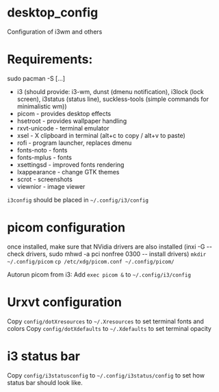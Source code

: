 # desktop_config
Configuration of i3wm and others


# Requirements:
sudo pacman -S [...]
- i3 (should provide: i3-wm, dunst (dmenu notification), i3lock (lock screen), i3status (status line), suckless-tools (simple commands for minimalistic wm))
- picom - provides desktop effects
- hsetroot - provides wallpaper handling
- rxvt-unicode - terminal emulator
- xsel - X clipboard in terminal (alt+c to copy / alt+v to paste)
- rofi - program launcher, replaces dmenu
- fonts-noto - fonts
- fonts-mplus - fonts
- xsettingsd - improved fonts rendering
- lxappearance - change GTK themes
- scrot - screenshots
- viewnior - image viewer


`i3config` should be placed in `~/.config/i3/config`


# picom configuration
once installed, make sure that NVidia drivers are also installed (inxi -G -- check drivers, sudo mhwd -a pci nonfree 0300 -- install drivers)
`mkdir ~/.config/picom`
`cp /etc/xdg/picom.conf ~/.config/picom/`

Autorun picom from i3:
Add `exec picom &` to `~/.config/i3/config`

# Urxvt configuration
Copy `config/dotXresources` to `~/.Xresources` to set terminal fonts and colors
Copy `config/dotXdefaults` to `~/.Xdefaults` to set terminal opacity

# i3 status bar
Copy `config/i3statusconfig` to `~/.config/i3status/config` to set how status bar should look like.
